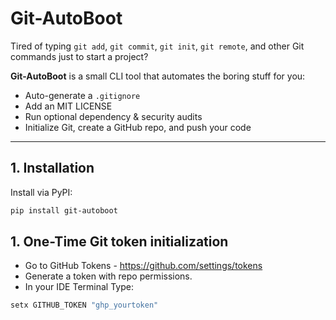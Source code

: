 # Git-AutoBoot

Tired of typing `git add`, `git commit`, `git init`, `git remote`, and other Git commands just to start a project?  

**Git-AutoBoot** is a small CLI tool that automates the boring stuff for you:

- Auto-generate a `.gitignore`
- Add an MIT LICENSE
- Run optional dependency & security audits
- Initialize Git, create a GitHub repo, and push your code

---

## 1. Installation

Install via PyPI:

```bash
pip install git-autoboot
```
## 1. One-Time Git token initialization

- Go to GitHub Tokens - https://github.com/settings/tokens
- Generate a token with repo permissions.
- In your IDE Terminal Type:
```bash
setx GITHUB_TOKEN "ghp_yourtoken"
```

